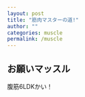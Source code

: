```yaml
---
layout: post
title: "筋肉マスターの道!"
author: ""
categories: muscle
permalink: /muscle
---
```


## お願いマッスル
腹筋6LDKかい！


